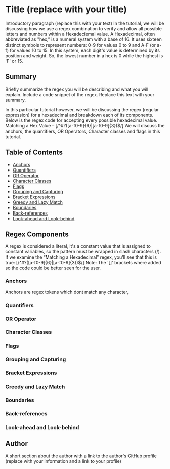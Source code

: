 # Title (replace with your title)

Introductory paragraph (replace this with your text)
In the tutorial, we will be discussing how we use a regex combination to verify and allow all possible letters and numbers within a Hexadeciemal value. A Hexadecimal, often abbreviated as "hex," is a numeral system with a base of 16. It uses sixteen distinct symbols to represent numbers: 0-9 for values 0 to 9 and A-F (or a-f) for values 10 to 15. In this system, each digit's value is determined by its position and weight. So, the lowest number in a hex is 0 while the highest is 'F' or 15.

## Summary

Briefly summarize the regex you will be describing and what you will explain. Include a code snippet of the regex. Replace this text with your summary.

In this particular tutorial however, we will be discussing the regex (regular expression) for a hexadecimal and breakdown each of its components.
Below is the regex code for accepting every possible hexadecimal value.
Matching a Hex Value – [/^#?([a-f0-9]{6}|[a-f0-9]{3})$/]
We will discuss the anchors, the quantifiers, OR Operators, Character classes and flags in this tutorial.

## Table of Contents

- [Anchors](#anchors)
- [Quantifiers](#quantifiers)
- [OR Operator](#or-operator)
- [Character Classes](#character-classes)
- [Flags](#flags)
- [Grouping and Capturing](#grouping-and-capturing)
- [Bracket Expressions](#bracket-expressions)
- [Greedy and Lazy Match](#greedy-and-lazy-match)
- [Boundaries](#boundaries)
- [Back-references](#back-references)
- [Look-ahead and Look-behind](#look-ahead-and-look-behind)

## Regex Components
A regex is considered a literal, it's a constant value that is assigned to constant variables, so the pattern must be wrapped in slash characters (/). If we examine the “Matching a Hexadecimal” regex, you'll see that this is true:
[/^#?([a-f0-9]{6}|[a-f0-9]{3})$/] 
Note: The '[]' brackets where added so the code could be better seen for the user.
### Anchors
Anchors are regex tokens which dont match any character,
### Quantifiers

### OR Operator

### Character Classes

### Flags

### Grouping and Capturing

### Bracket Expressions

### Greedy and Lazy Match

### Boundaries

### Back-references

### Look-ahead and Look-behind

## Author

A short section about the author with a link to the author's GitHub profile (replace with your information and a link to your profile)
